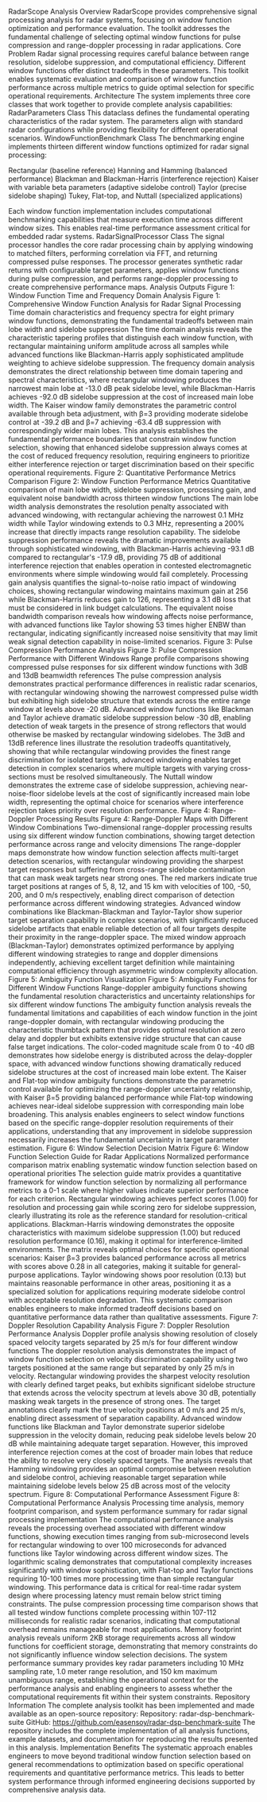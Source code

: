 RadarScope Analysis
Overview
RadarScope provides comprehensive signal processing analysis for radar systems, focusing on window function optimization and performance evaluation. The toolkit addresses the fundamental challenge of selecting optimal window functions for pulse compression and range-doppler processing in radar applications.
Core Problem
Radar signal processing requires careful balance between range resolution, sidelobe suppression, and computational efficiency. Different window functions offer distinct tradeoffs in these parameters. This toolkit enables systematic evaluation and comparison of window function performance across multiple metrics to guide optimal selection for specific operational requirements.
Architecture
The system implements three core classes that work together to provide complete analysis capabilities:
RadarParameters Class
This dataclass defines the fundamental operating characteristics of the radar system. The parameters align with standard radar configurations while providing flexibility for different operational scenarios.
WindowFunctionBenchmark Class
The benchmarking engine implements thirteen different window functions optimized for radar signal processing:

Rectangular (baseline reference)
Hanning and Hamming (balanced performance)
Blackman and Blackman-Harris (interference rejection)
Kaiser with variable beta parameters (adaptive sidelobe control)
Taylor (precise sidelobe shaping)
Tukey, Flat-top, and Nuttall (specialized applications)

Each window function implementation includes computational benchmarking capabilities that measure execution time across different window sizes. This enables real-time performance assessment critical for embedded radar systems.
RadarSignalProcessor Class
The signal processor handles the core radar processing chain by applying windowing to matched filters, performing correlation via FFT, and returning compressed pulse responses. The processor generates synthetic radar returns with configurable target parameters, applies window functions during pulse compression, and performs range-doppler processing to create comprehensive performance maps.
Analysis Outputs
Figure 1: Window Function Time and Frequency Domain Analysis
Figure 1: Comprehensive Window Function Analysis for Radar Signal Processing
Time domain characteristics and frequency spectra for eight primary window functions, demonstrating the fundamental tradeoffs between main lobe width and sidelobe suppression
The time domain analysis reveals the characteristic tapering profiles that distinguish each window function, with rectangular maintaining uniform amplitude across all samples while advanced functions like Blackman-Harris apply sophisticated amplitude weighting to achieve sidelobe suppression. The frequency domain analysis demonstrates the direct relationship between time domain tapering and spectral characteristics, where rectangular windowing produces the narrowest main lobe at -13.0 dB peak sidelobe level, while Blackman-Harris achieves -92.0 dB sidelobe suppression at the cost of increased main lobe width.
The Kaiser window family demonstrates the parametric control available through beta adjustment, with β=3 providing moderate sidelobe control at -39.2 dB and β=7 achieving -63.4 dB suppression with correspondingly wider main lobes. This analysis establishes the fundamental performance boundaries that constrain window function selection, showing that enhanced sidelobe suppression always comes at the cost of reduced frequency resolution, requiring engineers to prioritize either interference rejection or target discrimination based on their specific operational requirements.
Figure 2: Quantitative Performance Metrics Comparison
Figure 2: Window Function Performance Metrics
Quantitative comparison of main lobe width, sidelobe suppression, processing gain, and equivalent noise bandwidth across thirteen window functions
The main lobe width analysis demonstrates the resolution penalty associated with advanced windowing, with rectangular achieving the narrowest 0.1 MHz width while Taylor windowing extends to 0.3 MHz, representing a 200% increase that directly impacts range resolution capability. The sidelobe suppression performance reveals the dramatic improvements available through sophisticated windowing, with Blackman-Harris achieving -93.1 dB compared to rectangular's -17.9 dB, providing 75 dB of additional interference rejection that enables operation in contested electromagnetic environments where simple windowing would fail completely.
Processing gain analysis quantifies the signal-to-noise ratio impact of windowing choices, showing rectangular windowing maintains maximum gain at 256 while Blackman-Harris reduces gain to 126, representing a 3.1 dB loss that must be considered in link budget calculations. The equivalent noise bandwidth comparison reveals how windowing affects noise performance, with advanced functions like Taylor showing 53 times higher ENBW than rectangular, indicating significantly increased noise sensitivity that may limit weak signal detection capability in noise-limited scenarios.
Figure 3: Pulse Compression Performance Analysis
Figure 3: Pulse Compression Performance with Different Windows
Range profile comparisons showing compressed pulse responses for six different window functions with 3dB and 13dB beamwidth references
The pulse compression analysis demonstrates practical performance differences in realistic radar scenarios, with rectangular windowing showing the narrowest compressed pulse width but exhibiting high sidelobe structure that extends across the entire range window at levels above -20 dB. Advanced window functions like Blackman and Taylor achieve dramatic sidelobe suppression below -30 dB, enabling detection of weak targets in the presence of strong reflectors that would otherwise be masked by rectangular windowing sidelobes.
The 3dB and 13dB reference lines illustrate the resolution tradeoffs quantitatively, showing that while rectangular windowing provides the finest range discrimination for isolated targets, advanced windowing enables target detection in complex scenarios where multiple targets with varying cross-sections must be resolved simultaneously. The Nuttall window demonstrates the extreme case of sidelobe suppression, achieving near-noise-floor sidelobe levels at the cost of significantly increased main lobe width, representing the optimal choice for scenarios where interference rejection takes priority over resolution performance.
Figure 4: Range-Doppler Processing Results
Figure 4: Range-Doppler Maps with Different Window Combinations
Two-dimensional range-doppler processing results using six different window function combinations, showing target detection performance across range and velocity dimensions
The range-doppler maps demonstrate how window function selection affects multi-target detection scenarios, with rectangular windowing providing the sharpest target responses but suffering from cross-range sidelobe contamination that can mask weak targets near strong ones. The red markers indicate true target positions at ranges of 5, 8, 12, and 15 km with velocities of 100, -50, 200, and 0 m/s respectively, enabling direct comparison of detection performance across different windowing strategies.
Advanced window combinations like Blackman-Blackman and Taylor-Taylor show superior target separation capability in complex scenarios, with significantly reduced sidelobe artifacts that enable reliable detection of all four targets despite their proximity in the range-doppler space. The mixed window approach (Blackman-Taylor) demonstrates optimized performance by applying different windowing strategies to range and doppler dimensions independently, achieving excellent target definition while maintaining computational efficiency through asymmetric window complexity allocation.
Figure 5: Ambiguity Function Visualization
Figure 5: Ambiguity Functions for Different Window Functions
Range-doppler ambiguity functions showing the fundamental resolution characteristics and uncertainty relationships for six different window functions
The ambiguity function analysis reveals the fundamental limitations and capabilities of each window function in the joint range-doppler domain, with rectangular windowing producing the characteristic thumbtack pattern that provides optimal resolution at zero delay and doppler but exhibits extensive ridge structure that can cause false target indications. The color-coded magnitude scale from 0 to -40 dB demonstrates how sidelobe energy is distributed across the delay-doppler space, with advanced window functions showing dramatically reduced sidelobe structures at the cost of increased main lobe extent.
The Kaiser and Flat-top window ambiguity functions demonstrate the parametric control available for optimizing the range-doppler uncertainty relationship, with Kaiser β=5 providing balanced performance while Flat-top windowing achieves near-ideal sidelobe suppression with corresponding main lobe broadening. This analysis enables engineers to select window functions based on the specific range-doppler resolution requirements of their applications, understanding that any improvement in sidelobe suppression necessarily increases the fundamental uncertainty in target parameter estimation.
Figure 6: Window Selection Decision Matrix
Figure 6: Window Function Selection Guide for Radar Applications
Normalized performance comparison matrix enabling systematic window function selection based on operational priorities
The selection guide matrix provides a quantitative framework for window function selection by normalizing all performance metrics to a 0-1 scale where higher values indicate superior performance for each criterion. Rectangular windowing achieves perfect scores (1.00) for resolution and processing gain while scoring zero for sidelobe suppression, clearly illustrating its role as the reference standard for resolution-critical applications. Blackman-Harris windowing demonstrates the opposite characteristics with maximum sidelobe suppression (1.00) but reduced resolution performance (0.16), making it optimal for interference-limited environments.
The matrix reveals optimal choices for specific operational scenarios: Kaiser β=3 provides balanced performance across all metrics with scores above 0.28 in all categories, making it suitable for general-purpose applications. Taylor windowing shows poor resolution (0.13) but maintains reasonable performance in other areas, positioning it as a specialized solution for applications requiring moderate sidelobe control with acceptable resolution degradation. This systematic comparison enables engineers to make informed tradeoff decisions based on quantitative performance data rather than qualitative assessments.
Figure 7: Doppler Resolution Capability Analysis
Figure 7: Doppler Resolution Performance Analysis
Doppler profile analysis showing resolution of closely spaced velocity targets separated by 25 m/s for four different window functions
The doppler resolution analysis demonstrates the impact of window function selection on velocity discrimination capability using two targets positioned at the same range but separated by only 25 m/s in velocity. Rectangular windowing provides the sharpest velocity resolution with clearly defined target peaks, but exhibits significant sidelobe structure that extends across the velocity spectrum at levels above 30 dB, potentially masking weak targets in the presence of strong ones. The target annotations clearly mark the true velocity positions at 0 m/s and 25 m/s, enabling direct assessment of separation capability.
Advanced window functions like Blackman and Taylor demonstrate superior sidelobe suppression in the velocity domain, reducing peak sidelobe levels below 20 dB while maintaining adequate target separation. However, this improved interference rejection comes at the cost of broader main lobes that reduce the ability to resolve very closely spaced targets. The analysis reveals that Hamming windowing provides an optimal compromise between resolution and sidelobe control, achieving reasonable target separation while maintaining sidelobe levels below 25 dB across most of the velocity spectrum.
Figure 8: Computational Performance Assessment
Figure 8: Computational Performance Analysis
Processing time analysis, memory footprint comparison, and system performance summary for radar signal processing implementation
The computational performance analysis reveals the processing overhead associated with different window functions, showing execution times ranging from sub-microsecond levels for rectangular windowing to over 100 microseconds for advanced functions like Taylor windowing across different window sizes. The logarithmic scaling demonstrates that computational complexity increases significantly with window sophistication, with Flat-top and Taylor functions requiring 10-100 times more processing time than simple rectangular windowing. This performance data is critical for real-time radar system design where processing latency must remain below strict timing constraints.
The pulse compression processing time comparison shows that all tested window functions complete processing within 107-112 milliseconds for realistic radar scenarios, indicating that computational overhead remains manageable for most applications. Memory footprint analysis reveals uniform 2KB storage requirements across all window functions for coefficient storage, demonstrating that memory constraints do not significantly influence window selection decisions. The system performance summary provides key radar parameters including 10 MHz sampling rate, 1.0 meter range resolution, and 150 km maximum unambiguous range, establishing the operational context for the performance analysis and enabling engineers to assess whether the computational requirements fit within their system constraints.
Repository Information
The complete analysis toolkit has been implemented and made available as an open-source repository:
Repository: radar-dsp-benchmark-suite
GitHub: https://github.com/easensoy/radar-dsp-benchmark-suite
The repository includes the complete implementation of all analysis functions, example datasets, and documentation for reproducing the results presented in this analysis.
Implementation Benefits
The systematic approach enables engineers to move beyond traditional window function selection based on general recommendations to optimization based on specific operational requirements and quantitative performance metrics. This leads to better system performance through informed engineering decisions supported by comprehensive analysis data.
